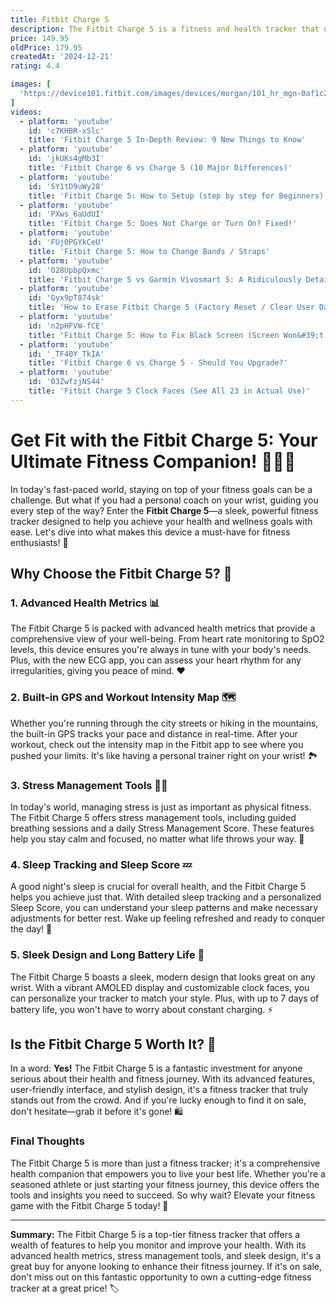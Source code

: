 ```yaml
---
title: Fitbit Charge 5
description: The Fitbit Charge 5 is a fitness and health tracker that offers a range of features to help users monitor their physical activity and overall well-being. It includes a vibrant AMOLED color display and provides tools such as built-in GPS, heart rate monitoring, sleep tracking, and stress management with an electrodermal activity (EDA) sensor. The device also supports contactless payments via Fitbit Pay and offers a battery life of up to seven days, depending on usage. With its sleek design and comprehensive health tracking capabilities, the Fitbit Charge 5 is designed to help users stay motivated and informed about their health and fitness goals.
price: 149.95
oldPrice: 179.95
createdAt: '2024-12-21'
rating: 4.4

images: [
  'https://device101.fitbit.com/images/devices/morgan/101_hr_mgn-0af1c27e7c95bdf71808b0cbe3ccfa97.png', 'https://i.pcmag.com/imagery/articles/00pVNzya0mp8OXPAICdWwpC-1.fit_lim.size_1200x630.v1646225716.jpg', 'https://static.toiimg.com/thumb/imgsize-23456,msid-54328964,width-600,resizemode-4/54328964.jpg', 'https://thumb.pccomponentes.com/w-530-530/articles/1020/10203021/3443-fitbit-charge-5-smartband-blanco-dorado-mejor-precio.jpg', 'https://down-my.img.susercontent.com/file/my-11134207-7r98s-lxtm2bge3vxm70_tn.webp', 'https://play-lh.googleusercontent.com/7o9U9AWXcoQfrg0rNeOwFDFlTYBvJYIFW4VeI-bQ3DbckibKmAp0cMqxz73ALNPcaA=w600-h300-pc0xffffff-pd', 'https://www.notebookcheck.net/fileadmin/Notebooks/News/_nc3/Fitbit_Charge_5_release_date_renders_drdNBC.jpg', 'https://ae01.alicdn.com/kf/S305f57b564644ee4b2d7be915e112423S.jpg_640x640q90.jpg', 'https://i.etsystatic.com/36969395/r/il/0310a2/4236634524/il_fullxfull.4236634524_7fgk.jpg', 'https://community.fitbit.com/t5/image/serverpage/image-id/146559iF76F918E61F8D2E9/image-size/medium?v=v2&px=400', 'https://hips.hearstapps.com/hmg-prod/images/fitbit-charge-5-review-6436bab012e7a.jpg?crop=1xw:0.9953703703703703xh;center,top&resize=1200:*', 'https://cdn0.vox-cdn.com/hermano/verge/product/image/9680/jpeters_210914_4757_0009_2.png', 'https://i.ytimg.com/vi/DFIMoZS8BDI/hqdefault.jpg', 'https://cdn.mobilesyrup.com/wp-content/uploads/2021/09/fitbit-charge-5-20210924-with-sense-and-luxe-scaled.jpg', 'https://phonefinity.net/wp-content/uploads/fitbit-charge-5-11.jpg', 'https://i.ytimg.com/vi/xEzQ8xl0MDM/maxresdefault.jpg', 'https://i.ytimg.com/vi/jkUKs4gMb3I/maxresdefault.jpg', 'https://img.lazcdn.com/g/p/2ab75a9a849c66282b577e6d40d69915.jpg_720x720q80.jpg', 'https://post.healthline.com/wp-content/uploads/2022/01/Back-of-the-Fitbit-Charge-5.jpeg', 'https://fs.siteor.com/gsmonline/articles/photo1s/156369/large/fitbit_charge_5_20210825m.jpg?1629887283', 'https://montereypremier.com/wp-content/uploads/2017/01/IMG_5384.jpg', 'https://mir-s3-cdn-cf.behance.net/projects/404/44369f184407927.Y3JvcCwyMTYwLDE2OTAsMzU4LDA.jpg', 'https://storage.googleapis.com/support-kms-prod/V804qYiD10mEpGYte6LbAZ1sjwm0PWzQtwNv', 'https://my-test-11.slatic.net/p/9c29dde7b4a6703fd6ae1d19b19d1981.png', 'https://www.usatoday.com/gcdn/presto/2023/04/11/USAT/9483f648-311f-40b2-8388-ca55b5112c63-fitbit.jpg?crop=2987,1681,x6,y0', 'https://static1.pocketlintimages.com/wordpress/wp-content/uploads/wm/158646-fitness-trackers-review-fitbit-charge-5-product-images-image22-juxwr4pqke.jpg', 'https://www.netonnet.se/GetFile/ProductImage/NoSection/fitbit-charge-5-lunar-whitesoft-gold(1020028)_459726_4_Normal_Large-1.jpg', 'https://m.media-amazon.com/images/I/811D6TEIMuL._AC_UF1000,1000_QL80_.jpg', 'https://149367133.v2.pressablecdn.com/wp-content/uploads/2021/08/gadgetmatch-20210829-fitbit-charge-5-01.jpg', 'https://mlxunhxveynj.i.optimole.com/w:800/h:533/q:mauto/f:best/ig:avif/https://latestintech.com/wp-content/uploads/2021/11/fitbit-charge-5-review.jpg', 'http://smartwatch-straps.co.uk/cdn/shop/files/fitbit-charge-5-armband_f4932fa7-8481-47bf-bc9d-6de5f7403a34.jpg?v=1725268297&width=2048', 'https://cdn.mos.cms.futurecdn.net/ytRC4nJ9ugKsrpwQruiqN4.jpg', 'https://www.androidauthority.com/wp-content/uploads/2021/10/Fitbit-Charge-5-Review-In-Hand-with-Color.jpg', 'https://img.myipadbox.com/upload/store/detail_l/EDA002222601_B1.jpg', 'https://media.wired.com/photos/652559daf67f65dcab972646/master/w_1600,c_limit/Fitbit-Charge-6-Black-Gear.jpg', 'https://i.ytimg.com/vi/oYHKYcg4PeE/maxresdefault.jpg', 'https://d1rlzxa98cyc61.cloudfront.net/wysiwyg/pages/Techwears-landing-feb-2023.png', 'http://www.strapify.com.au/cdn/shop/products/charge5_11.jpg?v=1637101597&width=2048', 'https://cdn.mos.cms.futurecdn.net/qAyTQKN3ZrUuye5rTYr7Eo.png', 'https://img-resize.max9902.workers.dev/wp-content/uploads/2023/03/15133427/image-2-1400x658.png', 'https://www.fitbands.shop/cdn/shop/products/product-image-1874090357_800x.jpg?v=1635220115', 'https://conversionfanatics.com/wp-content/uploads/2021/11/fitbit-1024x764.jpg', 'https://sm.pcmag.com/pcmag_uk/review/f/fitbit-cha/fitbit-charge-5_ews1.jpg', 'https://bikerumor.com/wp-content/uploads/2021/08/fitbit-charge-5-heart-rate-heart-health-screens.jpg', 'https://play-lh.googleusercontent.com/wiGcMqHT5d6UP_fevNtZSuoUyDW7tWjsbySWw4kbolJJRw2ueJe-8tXUcfJnceTgHc0=w526-h296-rw', 'https://miro.medium.com/v2/resize:fit:933/1*6fZ3KFb-1m5mtGYI0ZeLhg.png', 'https://cdn.thewirecutter.com/wp-content/media/2023/11/fitness-tracker-2048px-5348.jpg?auto=webp&quality=75&width=1024', 'https://static1.pocketlintimages.com/wordpress/wp-content/uploads/wm/2024/02/fitbit-luxe-review-style-and-substance-photo-14.jpg', 'https://static1.pocketlintimages.com/wordpress/wp-content/uploads/wm/161946-homepage-news-feature-how-to-use-the-fitbit-charge-5-to-find-your-phone-image1-zuf21jq46s.jpg', 'https://soyacincau.com/wp-content/uploads/2021/08/210826-fitbit-charge-5-5.jpg', 'https://i.etsystatic.com/11019189/r/il/94b0d4/3794217138/il_570xN.3794217138_d49n.jpg', 'https://cdn.mos.cms.futurecdn.net/ZcujASJeUGPGmxRgMVRCxX-320-80.jpg', 'https://5.imimg.com/data5/SELLER/Default/2022/3/KS/FT/YN/12479946/fitbit-inspire-2-health-fitness-tracker-black-white-500x500.jpg', 'https://pisces.bbystatic.com/image2/BestBuy_US/images/products/6514/6514037cv11d.jpg;maxHeight=640;maxWidth=550;format=webp', 'https://cdn.shopify.com/s/files/1/2460/3765/files/how_to_charge_a_fitbit_without_a_charger_480x480.jpg?v=1695636301', 'https://www.trustedreviews.com/wp-content/uploads/sites/54/2021/08/Fitbit-Charge-5-vs-Fitbit-Charge-4-920x613.jpg', 'https://item-shopping.c.yimg.jp/i/n/wallstickershop_cas-457_1_d_20230927154515', 'https://i.pcmag.com/imagery/reviews/074FAJI01U0WPw6pMBBb8SZ-8.fit_lim.size_1050x.jpg', 'https://duet-cdn.vox-cdn.com/thumbor/0x0:2040x1360/2400x1601/filters:focal(1020x680:1021x681):format(webp)/cdn.vox-cdn.com/uploads/chorus_asset/file/25038289/236838_Fitbit_Charge_6_AKrales_0084.jpg', 'https://files.reallygoodemails.com/emails/black-friday-is-here-fitbit.png', 'https://m.media-amazon.com/images/I/81WHjBUKJ0L._AC_UF350,350_QL80_.jpg', 'https://cdn.mobilesyrup.com/wp-content/uploads/2021/11/fitbit-charge-5-ecg-image-2-20211109-scaled.jpg', 'https://device101.fitbit.com/images/devices/morgan/101_alarm_mgn-4eda6886759ffae31d0760151a3b0598.png', 'https://i.pcmag.com/imagery/reviews/074FAJI01U0WPw6pMBBb8SZ-9..v1631549182.jpg', 'https://device101.fitbit.com/images/devices/morgan/101_goal_mgn-aae358f2e8e71a24ba090be4bc511e78.png', 'https://i.redd.it/v8e5cxcr14391.jpg', 'https://community.fitbit.com/t5/image/serverpage/image-id/145476iF0F3B34AFB49894A?v=v2', 'https://9to5toys.com/wp-content/uploads/sites/5/2023/07/fitbit-sense-2-versa-4-1.jpg?w=1200&h=675&crop=1', 'https://i.blogs.es/673052/fitbit-charge-5-20-/450_1000.jpg', 'https://hips.hearstapps.com/hmg-prod/images/fitbit-charge-5-render-dramatic-hook-loop-charcoal-graphite-1632230017.jpeg?resize=980:*', 'https://static1.pocketlintimages.com/wordpress/wp-content/uploads/wm/2023/11/fitbit-charge-6-5.jpg', 'https://storage.googleapis.com/gweb-uniblog-publish-prod/images/12-19-22_fitbitsleepprofile_s.max-1000x1000.format-webp.webp', 'https://www.androidauthority.com/wp-content/uploads/2022/10/Google-Pixel-Watch-Fitbit-apps.jpg', 'https://www.verywellfit.com/thmb/qXdPdC53p9IajtTcGkEz3jhJPt8=/1500x0/filters:no_upscale():max_bytes(150000):strip_icc()/Web_1500-vwt-fitness-trackers-test-fitbit-charge-5-michael-navarro-02-29b906cd16714a8f9e258c4c7732aeb2.jpg', 'https://apim.sportchek.ca/v1/product/api/v1/product/image/46940268f?baseStoreId=SC&lang=en_CA&subscription-key=c01ef3612328420c9f5cd9277e815a0e&imwidth=640&impolicy=mZoom', 'https://cdn.mos.cms.futurecdn.net/24zEyufZ9q4sph4VBDYvhP-1200-80.jpg', 'https://images.indianexpress.com/2021/12/Fitbit-Charge-5-review-featured-1.jpg', 'https://m.media-amazon.com/images/I/81A-cE5sdFL._SL1500_.jpg', 'https://phandroid.com/wp-content/uploads/2020/05/fitbit-charge-2_woman_evening_lifestyle.jpg', 'https://imageio.forbes.com/specials-images/imageserve/6151960bbf3ece9d4cbf4f29/A-Fitbit-Charge-5-promo-image-/960x0.jpg?format=jpg&width=960'
]
videos: 
  - platform: 'youtube'
    id: 'c7KHBR-xSlc'
    title: 'Fitbit Charge 5 In-Depth Review: 9 New Things to Know'
  - platform: 'youtube'
    id: 'jkUKs4gMb3I'
    title: 'Fitbit Charge 6 vs Charge 5 (10 Major Differences)'
  - platform: 'youtube'
    id: 'SY1tD9uWy28'
    title: 'Fitbit Charge 5: How to Setup (step by step for Beginners)'
  - platform: 'youtube'
    id: 'PXws_6aUdUI'
    title: 'Fitbit Charge 5: Does Not Charge or Turn On? Fixed!'
  - platform: 'youtube'
    id: 'FUj0PGYkCeU'
    title: 'Fitbit Charge 5: How to Change Bands / Straps'
  - platform: 'youtube'
    id: 'O28UpbpQxmc'
    title: 'Fitbit Charge 5 vs Garmin Vivosmart 5: A Ridiculously Detailed Review'
  - platform: 'youtube'
    id: 'Gyx9pT874sk'
    title: 'How to Erase Fitbit Charge 5 (Factory Reset / Clear User Data)'
  - platform: 'youtube'
    id: 'n2pHFVW-fCE'
    title: 'Fitbit Charge 5: How to Fix Black Screen (Screen Won&#39;t Turn On?) FIXED!'
  - platform: 'youtube'
    id: '_TF40Y_TkIA'
    title: 'Fitbit Charge 6 vs Charge 5 - Should You Upgrade?'
  - platform: 'youtube'
    id: '03ZwfzjNS44'
    title: 'Fitbit Charge 5 Clock Faces (See All 23 in Actual Use)'
---
```


# Get Fit with the Fitbit Charge 5: Your Ultimate Fitness Companion! 🏃‍♂️💪

In today's fast-paced world, staying on top of your fitness goals can be a challenge. But what if you had a personal coach on your wrist, guiding you every step of the way? Enter the **Fitbit Charge 5**—a sleek, powerful fitness tracker designed to help you achieve your health and wellness goals with ease. Let's dive into what makes this device a must-have for fitness enthusiasts! 🌟

## Why Choose the Fitbit Charge 5? 🤔

### 1. Advanced Health Metrics 📊

The Fitbit Charge 5 is packed with advanced health metrics that provide a comprehensive view of your well-being. From heart rate monitoring to SpO2 levels, this device ensures you're always in tune with your body's needs. Plus, with the new ECG app, you can assess your heart rhythm for any irregularities, giving you peace of mind. ❤️

### 2. Built-in GPS and Workout Intensity Map 🗺️

Whether you're running through the city streets or hiking in the mountains, the built-in GPS tracks your pace and distance in real-time. After your workout, check out the intensity map in the Fitbit app to see where you pushed your limits. It's like having a personal trainer right on your wrist! 🏞️

### 3. Stress Management Tools 🧘‍♀️

In today's world, managing stress is just as important as physical fitness. The Fitbit Charge 5 offers stress management tools, including guided breathing sessions and a daily Stress Management Score. These features help you stay calm and focused, no matter what life throws your way. 🌈

### 4. Sleep Tracking and Sleep Score 💤

A good night's sleep is crucial for overall health, and the Fitbit Charge 5 helps you achieve just that. With detailed sleep tracking and a personalized Sleep Score, you can understand your sleep patterns and make necessary adjustments for better rest. Wake up feeling refreshed and ready to conquer the day! 🌅

### 5. Sleek Design and Long Battery Life 🔋

The Fitbit Charge 5 boasts a sleek, modern design that looks great on any wrist. With a vibrant AMOLED display and customizable clock faces, you can personalize your tracker to match your style. Plus, with up to 7 days of battery life, you won't have to worry about constant charging. ⚡

## Is the Fitbit Charge 5 Worth It? 🤩

In a word: **Yes!** The Fitbit Charge 5 is a fantastic investment for anyone serious about their health and fitness journey. With its advanced features, user-friendly interface, and stylish design, it's a fitness tracker that truly stands out from the crowd. And if you're lucky enough to find it on sale, don't hesitate—grab it before it's gone! 🛍️

### Final Thoughts

The Fitbit Charge 5 is more than just a fitness tracker; it's a comprehensive health companion that empowers you to live your best life. Whether you're a seasoned athlete or just starting your fitness journey, this device offers the tools and insights you need to succeed. So why wait? Elevate your fitness game with the Fitbit Charge 5 today! 🎉

---

**Summary:** The Fitbit Charge 5 is a top-tier fitness tracker that offers a wealth of features to help you monitor and improve your health. With its advanced health metrics, stress management tools, and sleek design, it's a great buy for anyone looking to enhance their fitness journey. If it's on sale, don't miss out on this fantastic opportunity to own a cutting-edge fitness tracker at a great price! 🏷️
